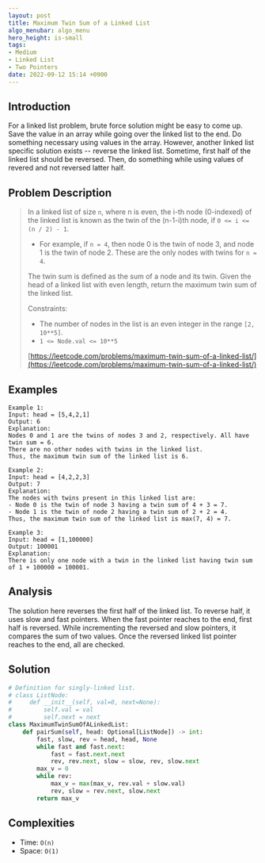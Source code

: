 ```yaml
---
layout: post
title: Maximum Twin Sum of a Linked List
algo_menubar: algo_menu
hero_height: is-small
tags:
- Medium
- Linked List
- Two Pointers
date: 2022-09-12 15:14 +0900
---
```

## Introduction
For a linked list problem, brute force solution might be easy to come up.
Save the value in an array while going over the linked list to the end.
Do something necessary using values in the array.
However, another linked list specific solution exists -- reverse the linked list.
Sometime, first half of the linked list should be reversed.
Then, do something while using values of revered and not reversed latter half.

## Problem Description
> In a linked list of size `n`, where n is even, the i-th node (0-indexed) of the linked list is
> known as the twin of the (n-1-i)th node, if `0 <= i <= (n / 2) - 1`.
> - For example, if `n = 4`, then node 0 is the twin of node 3, and node 1 is the twin of node 2.
>   These are the only nodes with twins for `n = 4`.
>
> The twin sum is defined as the sum of a node and its twin.
> Given the head of a linked list with even length, return the maximum twin sum of the linked list.
>
> Constraints:
> - The number of nodes in the list is an even integer in the range `[2, 10**5]`.
> - `1 <= Node.val <= 10**5`
>
> [https://leetcode.com/problems/maximum-twin-sum-of-a-linked-list/](https://leetcode.com/problems/maximum-twin-sum-of-a-linked-list/)

## Examples
```
Example 1:
Input: head = [5,4,2,1]
Output: 6
Explanation:
Nodes 0 and 1 are the twins of nodes 3 and 2, respectively. All have twin sum = 6.
There are no other nodes with twins in the linked list.
Thus, the maximum twin sum of the linked list is 6. 
```

```
Example 2:
Input: head = [4,2,2,3]
Output: 7
Explanation:
The nodes with twins present in this linked list are:
- Node 0 is the twin of node 3 having a twin sum of 4 + 3 = 7.
- Node 1 is the twin of node 2 having a twin sum of 2 + 2 = 4.
Thus, the maximum twin sum of the linked list is max(7, 4) = 7. 
```

```
Example 3:
Input: head = [1,100000]
Output: 100001
Explanation:
There is only one node with a twin in the linked list having twin sum of 1 + 100000 = 100001.
```

## Analysis
The solution here reverses the first half of the linked list.
To reverse half, it uses slow and fast pointers.
When the fast pointer reaches to the end, first half is reversed.
While incrementing the reversed and slow pointers, it compares the sum of two values.
Once the reversed linked list pointer reaches to the end, all are checked.

## Solution
```python
# Definition for singly-linked list.
# class ListNode:
#     def __init__(self, val=0, next=None):
#         self.val = val
#         self.next = next
class MaximumTwinSumOfALinkedList:
    def pairSum(self, head: Optional[ListNode]) -> int:
        fast, slow, rev = head, head, None
        while fast and fast.next:
            fast = fast.next.next
            rev, rev.next, slow = slow, rev, slow.next
        max_v = 0
        while rev:
            max_v = max(max_v, rev.val + slow.val)
            rev, slow = rev.next, slow.next
        return max_v
```

## Complexities
- Time: `O(n)`
- Space: `O(1)`
